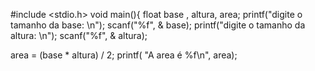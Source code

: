 #include <stdio.h>
void main(){
float base , altura, area;
printf("digite o tamanho da base: \n");
scanf("%f", & base);
printf("digite o tamanho da altura: \n");
scanf("%f", & altura);

area = (base * altura) / 2;
printf( "A area é %f\n", area);
